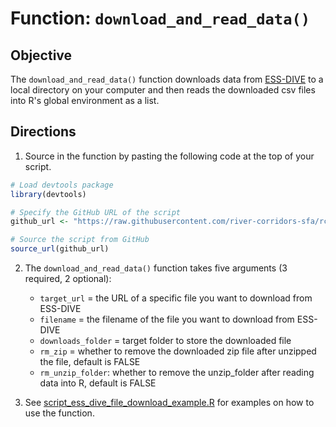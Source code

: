 # Function: `download_and_read_data()`
## Objective
The `download_and_read_data()` function downloads data from [ESS-DIVE](https://data.ess-dive.lbl.gov/data) to a local directory on your computer and then reads the downloaded csv files into R's global environment as a list.
## Directions
1. Source in the function by pasting the following code at the top of your script.

``` R
# Load devtools package
library(devtools)

# Specify the GitHub URL of the script
github_url <- "https://raw.githubusercontent.com/river-corridors-sfa/rcsfa-essdive-api/main/ESS-DIVE_Download_R/script_ess_dive_file_download_function.R"

# Source the script from GitHub
source_url(github_url)
```

2. The `download_and_read_data()` function takes five arguments (3 required, 2 optional):
	- `target_url` = the URL of a specific file you want to download from ESS-DIVE
	- `filename` = the filename of the file you want to download from ESS-DIVE
	- `downloads_folder` = target folder to store the downloaded file
	- `rm_zip` = whether to remove the downloaded zip file after unzipped the file, default is FALSE
	- `rm_unzip_folder`: whether to remove the unzip_folder after reading data into R, default is FALSE

3. See [script_ess_dive_file_download_example.R](https://github.com/river-corridors-sfa/rcsfa-essdive-api/blob/main/ESS-DIVE_Download_R/script_ess_dive_file_download_example.R) for examples on how to use the function.
